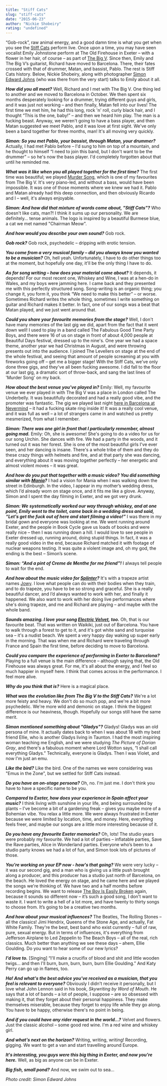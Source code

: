 ```yaml
---
title: "Stiff Cats"
slug: "stiff-cats"
date: "2015-06-23"
author: "Nickie Shobeiry"
rating: "undefined"
---
```


“Gob-rock”, raw animal energy, and a good damn time is what you get when you see the [Stiff Cats](https://www.facebook.com/STIFFCATS/timeline) perform live. Once upon a time, you may have seen vocalist Emily Johnstone perform at The Old Firehouse in Exeter – with a flower in her hair, of course – as part of [The Big V](https://www.facebook.com/TheBigVmusic?fref=ts). Since then, Emily and The Big V’s guitarist, Richard have moved to Barcelona. There, their fates crossed with that of drummer, Matan, and bassist, Pablo. The rest is Stiff Cats history. Below, Nickie Shobeiry, along with photographer [Simon Edward Johns](https://www.facebook.com/simonedwardjohns?fref=ts) (who was there from the very start) talks to Emily about it all.

**_How did you all meet?_** Well, Richard and I met with The Big V. One thing led to another and we moved to Barcelona in October. We then spent six months desperately looking for a drummer, trying different guys and girls, and it was just not working – and then finally, Matan fell into our lives! The first time we met him, he had this long, rock 'n' roll, curly black hair, and I thought “This is the one, baby!” – and then we heard him play. The man is a fucking beast. Anyway, we weren't going to have a bass player, and then Matan suggested we meet Pablo, and it was love at first sight. We've only been a band together for three months, man! It's all moving very quickly.

**_Simon: So you met Pablo, your bassist, through Matan, your drummer?_** Actually, I had met Pablo before – I'd sung to him on top of a mountain, and he thought to himself “I need to join this band, but I don't want to be the drummer” – so he's now the bass player. I'd completely forgotten about that until he reminded me.

**_What was it like when you all played together for the first time?_** The first time was beautiful; we played [Murder Song](https://soundcloud.com/the-big-v-music/murder-song), which is one of my favourites from The Big V. It's very piano-led, and without a bass, would have been impossible. It was one of those moments where we knew we had it. Pablo and Matan already had this deep connection, and then obviously Ricardo and I – well, it's always enjoyable.

_**Simon: And how did that mixture of words come about, "Stiff Cats"?**_ Who doesn't like cats, man?! I think it sums up our personality. We are definitely... tense animals. The logo is inspired by a beautiful Burmese blue, a cat we met named "Chairman Meow".

_**And how would you describe your own sound?**_ Gob rock.

_**Gob rock?**_ Gob rock, psychedelic – dripping with erotic tension.

_**You come from a very musical family – did you always know you wanted to be a musician?**_ Oh, hell yeah. Unfortunately, I have to do other things too at the moment, but hopefully one day, it'll be the only thing I have to do.

_**As for song writing – how does your material come about?**_ It depends, it depends! For our most recent one, Whiskey and Wine, I was at a hen-do in Wales, and my boys were jamming here. I came back and they presented me with this perfectly structured song. Song-writing is an organic thing; you change it, you form it, you think “We need to make this better” – or worse. Sometimes Richard writes the whole thing, sometimes I write something on guitar and Richard makes it better. In fact, one of our songs was a beat that Matan played, and we just went around that.

_**Could you share your favourite memories from the stage?**_ Well, I don't have many memories of the last gig we did, apart from the fact that it went down well! I used to play in a band called The Fabulous Good Time Party Boys, and there were 16 of us on stage in front of about 4,000 people at Beautiful Days festival, dressed up to the nine's. One year we had a space theme, another year we had Christmas in August, and were throwing presents out into the audience. I joined The Levellers on stage at the end of the whole festival, and seeing that amount of people screaming at you with fireworks going off – get me a bigger stage! With the Stiff Cats, we've only done three gigs, and they've all been fucking awesome. I did fall to the floor at our last gig, a dramatic sort of throw-back, and sang the last lines of 'Murder Song' on my back.

_**How about the best venue you've played in?**_ Emily: Well, my favourite venue we ever played in with The Big V was a place in London called The Underbelly. It was beautifully decorated and had a really good vibe, and the promoter was fantastic. The gig we played last night [here in Barcelona at Nevermind](https://www.facebook.com/media/set/?set=a.671011813004661.1073741834.584211355018041&type=3) – it had a fucking skate ring inside it! It was a really cool venue, and it was full as well – a lot of strangers came in and watched us pretty mesmerized, from what I remember.

_**Simon: There was one girl in front that I particularly remember, almost going mad.**_ Emily: Oh, she is awesome! She's going to do a video for us for our song Urchin. She dances with fire. We had a party in the woods, and it turned out it was her forest. She is one of the most beautiful girls I've ever seen, and her dancing is insane. There's a whole tribe of them and they do these crazy things with helmets and fire, and at that party she was dancing, and everything about it was moving together perfectly – her energetic and almost violent moves – it was great.

_**And how do you put that together with a music video? You did something similar with [Mania](https://www.youtube.com/watch?v=vgvun7VVWW8)?**_ I had a vision for Mania when I was walking down the street in Edinburgh. In the video, I appear in my mother’s wedding dress, which I’d already worn on stage once, and it fits me like a glove. Anyway, Simon and I spent the day filming in Exeter, and we got very drunk.

_**Simon: We systematically worked our way through whiskey, and at one point, Emily went to the toilet, came back in a wedding dress and said, “Let's get the fuck out of here and start filming a video!”**_ I was there in my bridal gown and everyone was looking at me. We went running around Exeter, and the people in Book Cycle gave us loads of books and were really nice – then I was running down a hill. I would love to see people in Exeter dressed up, running around, doing stupid things. In fact, it was a really good video in the end, because Richard matched it with footage of nuclear weapons testing. It was quite a violent image and, oh my god, the ending is the best – Simon’s scene.

_**Simon: “And a pint of Creme de Menthe for me friend”!**_ I always tell people to wait for the end.

_**And how about the music video for [Splinter](https://www.youtube.com/watch?v=cXocRNgoXkc)?**_ It's with a trapeze artist names [Jowy](http://www.jowy.es/index.php/en/). I love what people can do with their bodies when they train, and to do trapeze, you have to be so strong and graceful. She is a really beautiful dancer, and I’d always wanted to work with her, and finally it happened. We also want to work with her doing live performances where she's doing trapeze, and me and Richard are playing – and maybe with the whole band.

_**Sounds amazing. I love your song [Electric Velvet](https://www.youtube.com/watch?v=6OLnjN8sQOk), too.**_ Oh, that is our favourite beat. That was written on Waikiki, just out of Barcelona. You have to walk through a forest to get to it, and it's got white sand and turquoise sea – it's a nudist beach. We spent a very happy day waking up super early in the morning. That was when me and Richard were traveling through France and Spain the first time, before deciding to move to Barcelona.

_**Could you compare the experience of performing in Exeter to Barcelona?**_ Playing to a full venue is the main difference – although saying that, the Old Firehouse was always great. For me, it's all about the energy, and I feel so much happier in myself here. I think that comes across in the performance. I feel more alive.

_**Why do you think that is?**_ Here is a magical place.

_**What was the evolution like from The Big V to the Stiff Cats?**_ We're a lot more feisty and heavy. We don't do so much pop, and we're a bit more psychedelic. We're more wild and demonic on stage. I think the biggest difference is our heaviness, though. Hopefully our songs still have the same merit.

_**Simon mentioned something about "Gladys"?**_ Gladys! Gladys was an old persona of mine. It actually dates back to when I was about 18 with my best friend Ellie, who is another Gladys living in Taunton. I had the most inspiring woman teaching me English, and we were studying _The Picture of Dorian Gray_, and there's a fabulous moment where Lord Wotton says, “I shall call everything Gladys.” Technically, everyone is Gladys. Then I was Violet, and now I'm just an emu.

_**Like the bird?**_ Like the bird. One of the names we were considering was "Emus in the Zone", but we settled for Stiff Cats instead.

_**Do you have an on-stage persona?**_ Oh, no. I'm just me. I don't think you have to have a specific name to be you.

_**Compared to Exeter, how does your experience in Spain affect your music?**_ I think living with sunshine in your life, and being surrounded by plants – I've become a bit of a gardening freak – gives you maybe more of a Bohemian vibe. You relax a little more. We were always frustrated in Exeter because we were limited by location, time, and money. Here, everything feels freer, and maybe our songs are a little more interesting because of it.

_**Do you have any favourite Exeter memories?**_ Oh, lots! The studio years were probably my favourite. We had a lot of parties – inflatable parties, Save the Rave parties, Alice in Wonderland parties. Everyone who’s been to a studio party knows we had a lot of fun, and Simon took lots of pictures of those.

_**You're working on your EP now - how's that going?**_ We were very lucky – it was our second gig, and a man who is giving us a little push brought along a producer, and this producer has a studio just north of Barcelona, on the beach. He loved the energy on stage, and he came here and we played the songs we're thinking of. We have two and a half months before recording begins. We want to release [The Boy Is Easily Broken](https://www.youtube.com/watch?v=-fdqj7t8dEY) again, because it sounds so different now – it’s such a good song, I don't want to waste it. I want to write a hell of a lot more, and have twenty to thirty songs to choose from. It’s going to be a creative two months.

_**And how about your musical influences?**_ The Beatles, The Rolling Stones – all the classics! Jimi Hendrix, Queens of the Stone Age, and actually, Fat White Family. They're the best, best band who exist currently – full of raw, pure, sexual energy. But in terms of influences, it's everything from Jefferson Airplane to Led Zeppelin to The Beach Boys – all of the real, rich classics. Much better than anything we see these days – ahem, Ellie Goulding. Do you want to hear some of our new lyrics?

_**I'd love to.**_ \[Singing\] “I'll make a crucifix of blood and shit and little wooden twigs... and then I'll burn, burn, burn, burn, burn Ellie Goulding.” And Katy Perry can go up in flames, too.

_**Ha! And what's the best advice you've received as a musician, that you feel is relevant to everyone?**_ Obviously I didn't receive it personally, but I love what John Lennon said in his book, _Skywriting by Word of Mouth_. He says that a lot of bands – a lot of people, I suppose – are so obsessed with making it, that they forget about their personal happiness. They make themselves miserable, because they forget to enjoy life while they go along. You have to be happy, otherwise there's no point in being.

_**And if you could have any rider request in the world...?**_ Velvet and flowers. Just the classic alcohol – some good red wine. I'm a red wine and whiskey girl.

_**And what's next on the horizon?**_ Writing, writing, writing! Recording, gigging. We want to get a van and start travelling around Europe.

_**It's interesting, you guys were this big thing in Exeter, and now you're here.**_ Well, as big as anyone can be in Exeter.

_**Big fish, small pond?**_ And now, we swim out to sea...

_Photo credit: Simon Edward Johns_
